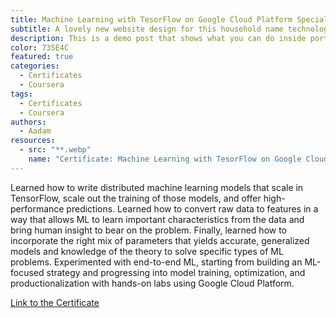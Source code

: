 ```yaml
---
title: Machine Learning with TesorFlow on Google Cloud Platform Specialization
subtitle: A lovely new website design for this household name technology company.
description: This is a demo post that shows what you can do inside portfolio and blog posts. We’ve included everything you need to create engaging posts and case studies to show off your work in a beautiful way.
color: 735E4C
featured: true
categories:
  - Certificates
  - Coursera
tags:
  - Certificates
  - Coursera
authors:
  - Aadam
resources:
  - src: "**.webp"
    name: "Certificate: Machine Learning with TesorFlow on Google Cloud Platform Specialization"
---
```


Learned how to write distributed machine learning models that scale in TensorFlow, scale out the training of those models, and offer high-performance predictions. Learned how to convert raw data to features in a way that allows ML to learn important characteristics from the data and bring human insight to bear on the problem. Finally, learned how to incorporate the right mix of parameters that yields accurate, generalized models and knowledge of the theory to solve specific types of ML problems. Experimented with end-to-end ML, starting from building an ML-focused strategy and progressing into model training, optimization, and productionalization with hands-on labs using Google Cloud Platform.

[Link to the Certificate](https://www.coursera.org/account/accomplishments/specialization/certificate/39EHGACKB2UY)
